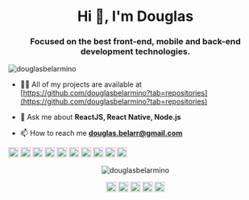 <h1 align="center">Hi 👋, I'm Douglas</h1>
<h3 align="center">Focused on the best front-end, mobile and back-end development technologies.</h3>

<p align="left"> <img src="https://komarev.com/ghpvc/?username=douglasbelarmino" alt="douglasbelarmino" /> </p>

- 👨‍💻 All of my projects are available at [https://github.com/douglasbelarmino?tab=repositories](https://github.com/douglasbelarmino?tab=repositories)

- 💬 Ask me about **ReactJS, React Native, Node.js**

- 📫 How to reach me **douglas.belarr@gmail.com**

<p align="left"><img src="https://devicons.github.io/devicon/devicon.git/icons/react/react-original-wordmark.svg" alt="react" width="20" height="20"/> <img src="https://devicons.github.io/devicon/devicon.git/icons/css3/css3-original-wordmark.svg" alt="css3" width="20" height="20"/> <img src="https://devicons.github.io/devicon/devicon.git/icons/docker/docker-original-wordmark.svg" alt="docker" width="20" height="20"/> <img src="https://devicons.github.io/devicon/devicon.git/icons/html5/html5-original-wordmark.svg" alt="html5" width="20" height="20"/> <img src="https://devicons.github.io/devicon/devicon.git/icons/javascript/javascript-original.svg" alt="javascript" width="20" height="20"/> <img src="https://devicons.github.io/devicon/devicon.git/icons/typescript/typescript-original.svg" alt="typescript" width="20" height="20"/> <img src="https://devicons.github.io/devicon/devicon.git/icons/mongodb/mongodb-original-wordmark.svg" alt="mongodb" width="20" height="20"/> <img src="https://devicons.github.io/devicon/devicon.git/icons/postgresql/postgresql-original-wordmark.svg" alt="postgresql" width="20" height="20"/> <img src="https://devicons.github.io/devicon/devicon.git/icons/nodejs/nodejs-original-wordmark.svg" alt="nodejs" width="20" height="20"/> <img src="https://devicons.github.io/devicon/devicon.git/icons/linux/linux-original.svg" alt="linux" width="20" height="20"/></p><p align="center"> <img src="https://github-readme-stats.vercel.app/api?username=douglasbelarmino&show_icons=true" alt="douglasbelarmino" /> </p>

<p align="center">
<a href="https://twitter.com/douglasbelarmi" target="blank"><img align="center" src="https://cdn.jsdelivr.net/npm/simple-icons@3.0.1/icons/twitter.svg" alt="douglasbelarmi" height="20" width="20" /></a>
<a href="https://linkedin.com/in/douglas-belarmino" target="blank"><img align="center" src="https://cdn.jsdelivr.net/npm/simple-icons@3.0.1/icons/linkedin.svg" alt="douglas-belarmino" height="20" width="20" /></a>
<a href="https://stackoverflow.com/users/12413681" target="blank"><img align="center" src="https://cdn.jsdelivr.net/npm/simple-icons@3.0.1/icons/stackoverflow.svg" alt="12413681" height="20" width="20" /></a>
<a href="https://fb.com/douglasbelarr" target="blank"><img align="center" src="https://cdn.jsdelivr.net/npm/simple-icons@3.0.1/icons/facebook.svg" alt="douglasbelarr" height="20" width="20" /></a>
<a href="https://instagram.com/douglas.belarr" target="blank"><img align="center" src="https://cdn.jsdelivr.net/npm/simple-icons@3.0.1/icons/instagram.svg" alt="douglas.belarr" height="20" width="20" /></a>
</p>
